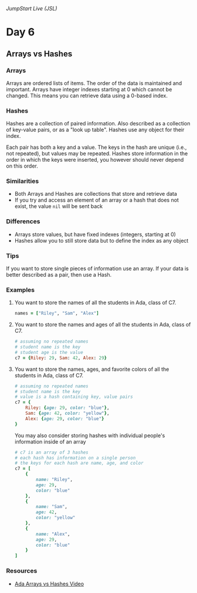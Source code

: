_JumpStart Live (JSL)_
# Day 6
## Arrays vs Hashes

### Arrays
Arrays are ordered lists of items. The order of the data is maintained and important. Arrays have integer indexes starting at 0 which cannot be changed. This means you can retrieve data using a 0-based index.

### Hashes
Hashes are a collection of paired information. Also described as a collection of key-value pairs, or as a "look up table". Hashes use any object for their index.

Each pair has both a key and a value. The keys in the hash are unique (i.e., not repeated), but values may be repeated. Hashes store information in the order in which the keys were inserted, you however should never depend on this order.

### Similarities
* Both Arrays and Hashes are collections that store and retrieve data
* If you try and access an element of an array or a hash that does not exist, the value `nil` will be sent back

### Differences
* Arrays store values, but have fixed indexes (integers, starting at 0)
* Hashes allow you to still store data but to define the index as any object

### Tips
If you want to store single pieces of information use an array. If your data is better described as a pair, then use a Hash.

### Examples
1. You want to store the names of all the students in Ada, class of C7.

	```ruby
	names = ["Riley", "Sam", "Alex"]
	```

2. You want to store the names and ages of all the students in Ada, class of C7.

	```ruby
	# assuming no repeated names
	# student name is the key
	# student age is the value
	c7 = {Riley: 29, Sam: 42, Alex: 29}
	```

3. You want to store the names, ages, and favorite colors of all the students in Ada, class of C7.

	```ruby
	# assuming no repeated names
	# student name is the key
	# value is a hash containing key, value pairs
	c7 = {
		Riley: {age: 29, color: "blue"}, 
		Sam: {age: 42, color: "yellow"}, 
		Alex: {age: 29, color: "blue"}
	}
	```

	You may also consider storing hashes with individual people's information inside of an array

	```ruby
	# c7 is an array of 3 hashes
	# each hash has information on a single person
	# the keys for each hash are name, age, and color
	c7 = [
		{
			name: "Riley",
			age: 29,
			color: "blue"
		},
		{
			name: "Sam",
			age: 42,
			color: "yellow"
		},
		{
			name: "Alex",
			age: 29,
			color: "blue"
		}
	]
	```

### Resources
* [Ada Arrays vs Hashes Video](https://adaacademy.hosted.panopto.com/Panopto/Pages/Viewer.aspx?id=2f21e9e5-54fb-4e2a-a79d-fe72bedc10d9)
